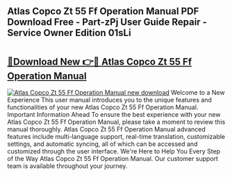 ## Atlas Copco Zt 55 Ff Operation Manual PDF Download Free - Part-zPj User Guide Repair - Service Owner Edition 01sLi

# <h2><a href="http://bc75195.oget.top/?id=Atlas+Copco+Zt+55+Ff+Operation+Manual">🔗Download New 👉🔴 Atlas Copco Zt 55 Ff Operation Manual</a></h2>

[![Atlas Copco Zt 55 Ff Operation Manual new download](https://i.imgur.com/5g1atiW.png)](http://bc75195.oget.top/?id=Atlas+Copco+Zt+55+Ff+Operation+Manual)
Welcome to a New Experience This user manual introduces you to the unique features and functionalities of your new Atlas Copco Zt 55 Ff Operation Manual. Important Information Ahead To ensure the best experience with your new Atlas Copco Zt 55 Ff Operation Manual, please take a moment to review this manual thoroughly. Atlas Copco Zt 55 Ff Operation Manual advanced features include multi-language support, real-time translation, customizable settings, and automatic syncing, all of which can be accessed and customized through the user interface. We're Here to Help You Every Step of the Way Atlas Copco Zt 55 Ff Operation Manual. Our customer support team is available throughout your journey.
